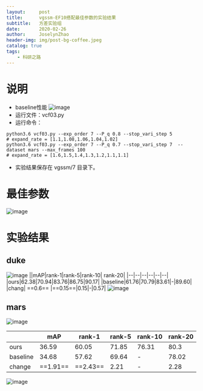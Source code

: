 ```yaml
---
layout:     post
title:      vgssm-EF10搭配最佳参数的实验结果
subtitle:   方差实验组
date:       2020-02-26
author:     JoselynZhao
header-img: img/post-bg-coffee.jpeg
catalog: true
tags:
    - 科研之路
---
```


# 说明
- baseline性能
![image](http://note.youdao.com/yws/res/47941/FE239AD35E354E14BD452E2971535AFA)
- 运行文件：vcf03.py
- 运行命令：
```
python3.6 vcf03.py --exp_order 7 --P_q 0.8 --stop_vari_step 5 
# expand_rate = [1.1,1.08,1.06,1.04,1.02]
python3.6 vcf03.py --exp_order 7 --P_q 0.7 --stop_vari_step 7  --dataset mars --max_frames 100
# expand_rate = [1.6,1.5,1.4,1.3,1.2,1.1,1.1]
```
- 实验结果保存在 vgssm/7 目录下。


# 最佳参数
![image](http://note.youdao.com/yws/res/47939/E85768874C8F48D4ABFDFB03DB59B699)

# 实验结果
## duke

![image](http://note.youdao.com/yws/res/47954/WEBRESOURCE5efa252fd35feb421ce5c59a67ead6be)
||mAP|rank-1|rank-5|rank-10| rank-20|
|--|--|--|--|--|--|
|ours|62.38|70.94|83.76|86.75|90.17|
|baseline|61.76|70.79|83.61|-|89.60|
|chang| ==0.6== |==0.15==|0.15|-|0.57|
![image](http://note.youdao.com/yws/res/47958/9B4042FD73C84033ACD7DB57404637D7)
## mars
![image](http://note.youdao.com/yws/res/47952/WEBRESOURCE0027fe242fe79141cf99e8cafaf9ce34)

||mAP|rank-1|rank-5|rank-10| rank-20|
|--|--|--|--|--|--|
|ours|36.59|60.05|71.85|76.31|80.3|
|baseline|34.68|57.62|69.64|-|78.02|
|change|==1.91==| ==2.43==| 2.21| -| 2.28|
![image](http://note.youdao.com/yws/res/47961/F47A3E26BBC2437DA54812C85D4D2281)
